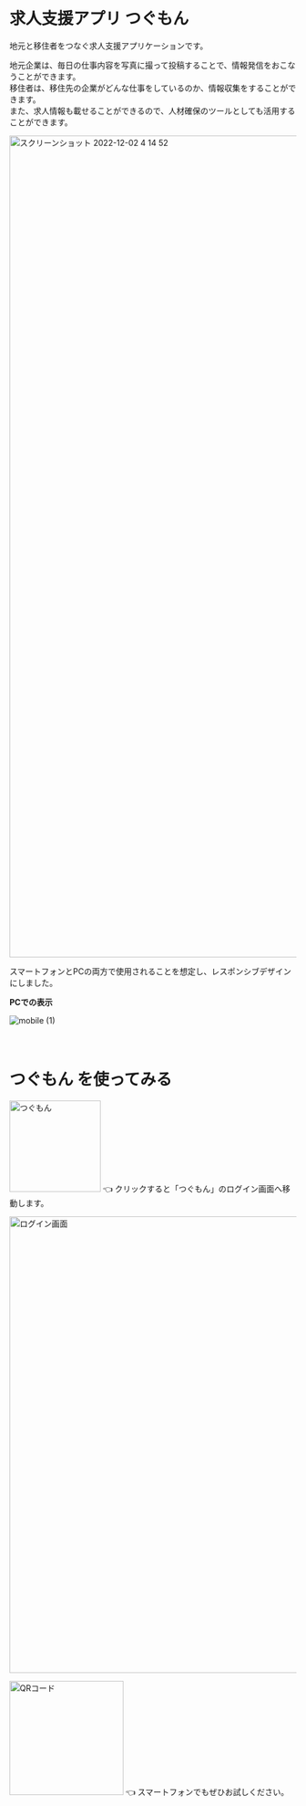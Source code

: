# 求人支援アプリ つぐもん
地元と移住者をつなぐ求人支援アプリケーションです。  


地元企業は、毎日の仕事内容を写真に撮って投稿することで、情報発信をおこなうことができます。  
移住者は、移住先の企業がどんな仕事をしているのか、情報収集をすることができます。  
また、求人情報も載せることができるので、人材確保のツールとしても活用することができます。


<img width="1440" alt="スクリーンショット 2022-12-02 4 14 52" src="https://user-images.githubusercontent.com/98272835/205140047-efc140e0-f659-49f7-b96c-1194a625e464.png">

スマートフォンとPCの両方で使用されることを想定し、レスポンシブデザインにしました。

**PCでの表示**　　

![mobile (1)](https://user-images.githubusercontent.com/98272835/205331712-c92cd7eb-5e75-4834-85b6-b6da66673e13.gif)








　　
# つぐもん を使ってみる

<a href="https://tsugumon.vercel.app/"><img width="160" alt="つぐもん" src="https://user-images.githubusercontent.com/98272835/205316892-e21b7423-37f3-47d7-b921-8be18abe67b9.png"></a> 👈 クリックすると「つぐもん」のログイン画面へ移動します。


  <img width="800" alt="ログイン画面" src="https://user-images.githubusercontent.com/98272835/205211530-367e69c2-d3d6-4409-ad40-283e7237b65e.png">

<img width="200" alt="QRコード" src="https://user-images.githubusercontent.com/98272835/205318202-1425d266-3f0e-4a28-936b-7b9351996f36.png"> 👈 スマートフォンでもぜひお試しください。

